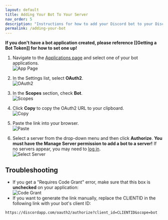 ```yaml
---
layout: default
title: Adding Your Bot To Your Server
nav_order: 5
description: "Instructions for how to add your Discord bot to your Discord server"
permalink: /adding-your-bot
---
```


**If you don't have a bot application created, please reference [[Getting a Bot Token]] for how to set one up!**

1. Navigate to the [Applications page](https://discordapp.com/developers/applications) and select one of your bot applications.  
![App Page](https://i.imgur.com/Uo1si8f.png)

2. In the Settings list, select **OAuth2**.  
![OAuth2](https://i.imgur.com/SLHu8Ax.png)

3. In the **Scopes** section, check **Bot**.  
![Scopes](https://i.imgur.com/V0JnmIu.png)

4. Click **Copy** to copy the OAuth2 URL to your clipboard.  
![Copy](https://i.imgur.com/OWxYMxM.png)

5. Paste the link into your browser.  
![Paste](https://i.imgur.com/vprVIgc.png)

6. Select a server from the drop-down menu and then click **Authorize**. **You must have the Manage Server permission to add a bot to a server!** If no servers appear, you may need to [log in](https://discordapp.com/login).  
![Select Server](https://i.imgur.com/gE2nULG.png)


## Troubleshooting
* If you get a "Requires Code Grant" error, make sure that this box is **unchecked** on your application: <br>![Code Grant](http://i.imgur.com/5uOq0Ad.png)
* If you want to generate the link manually, replace the CLIENTID in the following link with your bot's client ID:
```
https://discordapp.com/oauth2/authorize?client_id=CLIENTID&scope=bot
```